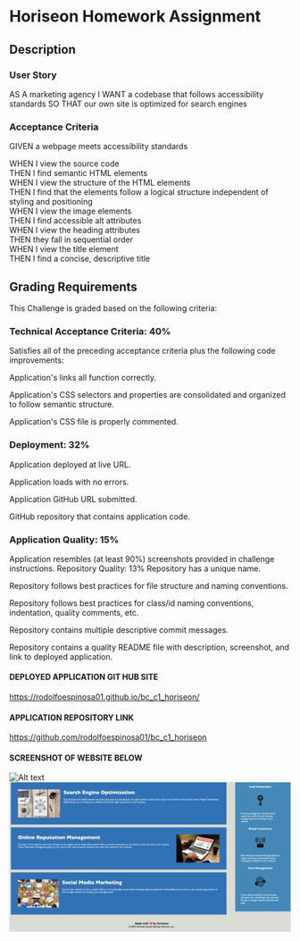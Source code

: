 # Horiseon Homework Assignment

## Description
### User Story
AS A marketing agency
I WANT a codebase that follows accessibility standards
SO THAT our own site is optimized for search engines


### Acceptance Criteria
GIVEN a webpage meets accessibility standards

WHEN I view the source code  
THEN I find semantic HTML elements  
WHEN I view the structure of the HTML elements  
THEN I find that the elements follow a logical structure independent of styling and positioning  
WHEN I view the image elements  
THEN I find accessible alt attributes  
WHEN I view the heading attributes  
THEN they fall in sequential order  
WHEN I view the title element  
THEN I find a concise, descriptive title  

## Grading Requirements
This Challenge is graded based on the following criteria:

### Technical Acceptance Criteria: 40%
Satisfies all of the preceding acceptance criteria plus the following code improvements:

Application's links all function correctly.

Application's CSS selectors and properties are consolidated and organized to follow semantic structure.

Application's CSS file is properly commented.

### Deployment: 32%
Application deployed at live URL.

Application loads with no errors.

Application GitHub URL submitted.

GitHub repository that contains application code.

### Application Quality: 15%
Application resembles (at least 90%) screenshots provided in challenge instructions.
Repository Quality: 13%
Repository has a unique name.

Repository follows best practices for file structure and naming conventions.

Repository follows best practices for class/id naming conventions, indentation, quality comments, etc.

Repository contains multiple descriptive commit messages.

Repository contains a quality README file with description, screenshot, and link to deployed application.



#### DEPLOYED APPLICATION GIT HUB SITE

https://rodolfoespinosa01.github.io/bc_c1_horiseon/

#### APPLICATION REPOSITORY LINK
https://github.com/rodolfoespinosa01/bc_c1_horiseon

#### SCREENSHOT OF WEBSITE BELOW
![Alt text](<1 OF 2.png>)
![Alt text](<2 0F 2.png>)